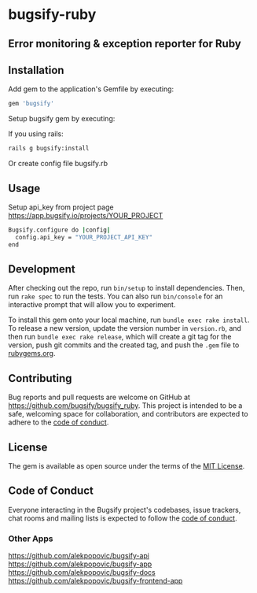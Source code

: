 # bugsify-ruby

## Error monitoring & exception reporter for Ruby

## Installation

Add gem to the application's Gemfile by executing:

```sh
gem 'bugsify'
```

Setup bugsify gem by executing:

If you using rails:

```sh
rails g bugsify:install
```

Or create config file bugsify.rb

## Usage

Setup api_key from project page https://app.bugsify.io/projects/YOUR_PROJECT

```sh
Bugsify.configure do |config|
  config.api_key = "YOUR_PROJECT_API_KEY"
end
```

## Development

After checking out the repo, run `bin/setup` to install dependencies. Then, run `rake spec` to run the tests. You can also run `bin/console` for an interactive prompt that will allow you to experiment.

To install this gem onto your local machine, run `bundle exec rake install`. To release a new version, update the version number in `version.rb`, and then run `bundle exec rake release`, which will create a git tag for the version, push git commits and the created tag, and push the `.gem` file to [rubygems.org](https://rubygems.org).

## Contributing

Bug reports and pull requests are welcome on GitHub at https://github.com/bugsify/bugsify_ruby. This project is intended to be a safe, welcoming space for collaboration, and contributors are expected to adhere to the [code of conduct](https://github.com/bugsify/bugsify_ruby/blob/main/CODE_OF_CONDUCT.md).

## License

The gem is available as open source under the terms of the [MIT License](https://github.com/bugsify/bugsify_ruby/blob/main/LICENSE.txt).

## Code of Conduct

Everyone interacting in the Bugsify project's codebases, issue trackers, chat rooms and mailing lists is expected to follow the [code of conduct](https://github.com/bugsify/bugsify_ruby/blob/main/CODE_OF_CONDUCT.md).

### Other Apps

https://github.com/alekpopovic/bugsify-api
https://github.com/alekpopovic/bugsify-app
https://github.com/alekpopovic/bugsify-docs
https://github.com/alekpopovic/bugsify-frontend-app

